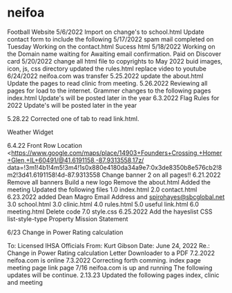 # neifoa
Football Website
5/6/2022 Import on 
change's to school.html
Update contact form to include the following
5/17/2022 spam mail completed on Tuesday 
Working on the contact.html Sucess html
5/18/2022 Working on the Domain name
waiting for Awaiting email confirmation. 
Paid on Discover card
5/20/2022 change all html file to copyrights to May 2022
buid images, icon, js, css directory
updated the rules.html replace video to youtube 
6/24/2022 neifoa.com was transfer
5.25.2022  update the about.html 
Update the pages to read clinic from meeting.
5.26.2022 Reviewing all pages for load to the internet.
Grammer changes to the following pages
index.html Update's will be posted later in the year 
6.3.2022
Flag Rules for 2022
Update's will be posted later in the year

5.28.22 Corrected one of tab to read link.html.

Weather Widget
<div id="cont_dd35e81a9ce04289a2046eed57095cfa"><script type="text/javascript" async="" src="https://www.theweather.com/wid_loader/dd35e81a9ce04289a2046eed57095cfa"></script></div>


6.4.22 Front Row Location
<https://www.google.com/maps/place/14903+Founders+Crossing,+Homer+Glen,+IL+60491/@41.6191158,-87.9313558,17z/
data=!3m1!4b1!4m5!3m4!1s0x880e4180da34a9e7:0x3de8350b8e576cb2!8m2!3d41.6191158!4d-87.9313558
Change banner 2 on all pages!!
6.21.2022
Remove all banners
Build a new logo 
Remove the about.html
Added the meeting
Updated the following files
1.0 index.html
2.0 contact.html 6.23.2022 added Dean Magro Email Address and spirohayes@sbcglobal.net
3.0 school.html
3.0 clinic.html
4.0 rules.html
5.0 useful link.html
6.0 meeting.html Delete code 
7.0 style.css
6.25.2022
Add the hayeslist CSS list-style-type Property
Mission Statement

6/23  Change in Power Rating calculation

To: Licensed IHSA Officials
From: Kurt Gibson
Date: June 24, 2022
Re.: Change in Power Rating calculation Letter
Downloader to a PDF
7.2.2022
neifoa.com is online
7.3.2022
Correcting forth comming.
index page
meeting page
link page
7/16 neifoa.com is up and running
The following updates will be continue.
2.13.23 Updated the following pages
index, clinic and meeting











